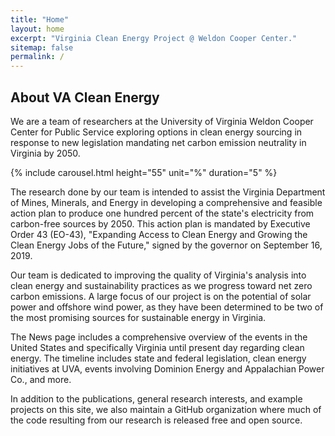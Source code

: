 ```yaml
---
title: "Home"
layout: home
excerpt: "Virginia Clean Energy Project @ Weldon Cooper Center."
sitemap: false
permalink: /
---
```

## About VA Clean Energy

We are a team of researchers at the University of Virginia Weldon Cooper Center for Public Service exploring options in clean energy sourcing in response to new legislation mandating net carbon emission neutrality in Virginia by 2050.

{% include carousel.html height="55" unit="%" duration="5" %}



The research done by our team is intended to assist the Virginia Department of Mines, Minerals, and Energy in developing a comprehensive and feasible action plan to produce one hundred percent of the state's electricity from carbon-free sources by 2050. This action plan is mandated by Executive Order 43 (EO-43), "Expanding Access to Clean Energy and Growing the Clean Energy Jobs of the Future," signed by the governor on September 16, 2019.


Our team is dedicated to improving the quality of Virginia's analysis into clean energy and sustainability practices as we progress toward net zero carbon emissions. A large focus of our project is on the potential of solar power and offshore wind power, as they have been determined to be two of the most promising sources for sustainable energy in Virginia.


The News page includes a comprehensive overview of the events in the United States and specifically Virginia until present day regarding clean energy. The timeline includes state and federal legislation, clean energy initiatives at UVA, events involving Dominion Energy and Appalachian Power Co., and more.


In addition to the publications, general research interests, and example projects on this site, we also maintain a GitHub organization where much of the code resulting from our research is released free and open source.
